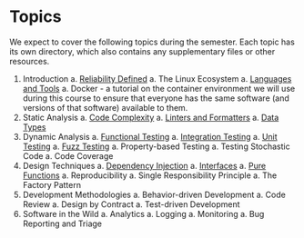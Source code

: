 # Topics

We expect to cover the following topics during the semester. Each topic has its
own directory, which also contains any supplementary files or other resources.

  1. Introduction
     a. [Reliability Defined](reliability-defined/)
     a. The Linux Ecosystem
     a. [Languages and Tools](languages-tools/)
     a. Docker - a tutorial on the container environment we will use during this
        course to ensure that everyone has the same software (and versions of
        that software) available to them.
  1. Static Analysis
     a. [Code Complexity](code-complexity/)
     a. [Linters and Formatters](linters-and-formatters/)
     a. [Data Types](data-types/)
  1. Dynamic Analysis
     a. [Functional Testing](functional-testing)
     a. [Integration Testing](integration-testing)
     a. [Unit Testing](unit-testing)
     a. [Fuzz Testing](fuzz-testing/)
     a. Property-based Testing
     a. Testing Stochastic Code
     a. Code Coverage
  1. Design Techniques
     a. [Dependency Injection](dependency-injection)
     a. [Interfaces](interfaces)
     a. [Pure Functions](pure-functions)
     a. Reproducibility
     a. Single Responsibility Principle
     a. The Factory Pattern
  1. Development Methodologies
     a. Behavior-driven Development
     a. Code Review
     a. Design by Contract
     a. Test-driven Development
  1. Software in the Wild
     a. Analytics
     a. Logging
     a. Monitoring
     a. Bug Reporting and Triage

